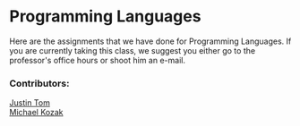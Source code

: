 # Programming Languages
Here are the assignments that we have done for Programming Languages. If you are currently taking this class, we suggest you either go to the professor's office hours or shoot him an e-mail.

### Contributors:
[Justin Tom](https://github.com/tomjusti)  
[Michael Kozak](https://github.com/ninetaled)
